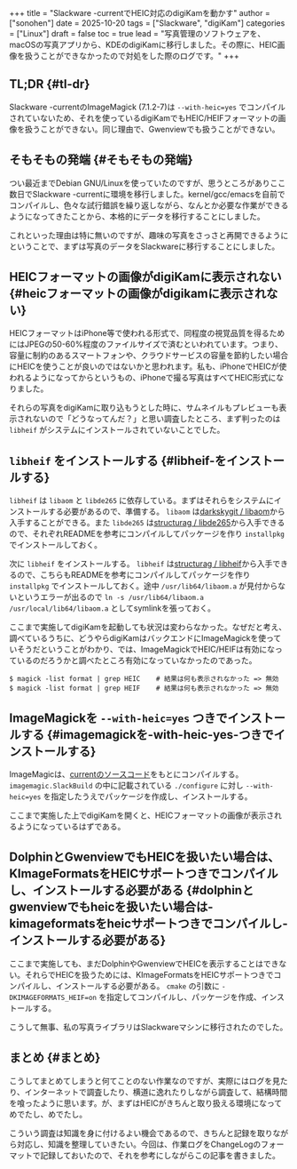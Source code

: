 +++
title = "Slackware -currentでHEIC対応のdigiKamを動かす"
author = ["sonohen"]
date = 2025-10-20
tags = ["Slackware", "digiKam"]
categories = ["Linux"]
draft = false
toc = true
lead = "写真管理のソフトウェアを、macOSの写真アプリから、KDEのdigiKamに移行しました。その際に、HEIC画像を扱うことができなかったので対処をした際のログです。"
+++

## TL;DR {#tl-dr}

Slackware -currentのImageMagick (7.1.2-7)は `--with-heic=yes` でコンパイルされていないため、それを使っているdigiKamでもHEIC/HEIFフォーマットの画像を扱うことができない。同じ理由で、Gwenviewでも扱うことができない。


## そもそもの発端 {#そもそもの発端}

つい最近までDebian GNU/Linuxを使っていたのですが、思うところがありここ数日でSlackware -currentに環境を移行しました。kernel/gcc/emacsを自前でコンパイルし、色々な試行錯誤を繰り返しながら、なんとか必要な作業ができるようになってきたことから、本格的にデータを移行することにしました。

これといった理由は特に無いのですが、趣味の写真をさっさと再開できるようにということで、まずは写真のデータをSlackwareに移行することにしました。


## HEICフォーマットの画像がdigiKamに表示されない {#heicフォーマットの画像がdigikamに表示されない}

HEICフォーマットはiPhone等で使われる形式で、同程度の視覚品質を得るためにはJPEGの50-60%程度のファイルサイズで済むといわれています。つまり、容量に制約のあるスマートフォンや、クラウドサービスの容量を節約したい場合にHEICを使うことが良いのではないかと思われます。私も、iPhoneでHEICが使われるようになってからというもの、iPhoneで撮る写真はすべてHEIC形式になりました。

それらの写真をdigiKamに取り込もうとした時に、サムネイルもプレビューも表示されないので「どうなってんだ？」と思い調査したところ、まず判ったのは `libheif` がシステムにインストールされていないことでした。


## `libheif` をインストールする {#libheif-をインストールする}

`libheif` は `libaom` と `libde265` に依存している。まずはそれらをシステムにインストールする必要があるので、準備する。 `libaom` は[darkskygit / libaom](https://github.com/darkskygit/libaom)から入手することができる。また `libde265` は[structurag / libde265](https://github.com/strukturag/libde265)から入手できるので、それぞれREADMEを参考にコンパイルしてパッケージを作り `installpkg` でインストールしておく。

次に `libheif` をインストールする。 `libheif` は[structurag / libheif](https://github.com/strukturag/libheif)から入手できるので、こちらもREADMEを参考にコンパイルしてパッケージを作り `installpkg` でインストールしておく。途中 `/usr/lib64/libaom.a` が見付からないというエラーが出るので `ln -s /usr/lib64/libaom.a /usr/local/lib64/libaom.a` としてsymlinkを張っておく。

ここまで実施してdigiKamを起動しても状況は変わらなかった。なぜだと考え、調べているうちに、どうやらdigiKamはバックエンドにImageMagickを使っていそうだということがわかり、では、ImageMagickでHEIC/HEIFは有効になっているのだろうかと調べたところ有効になっていなかったのであった。

```shell
$ magick -list format | grep HEIC    # 結果は何も表示されなかった => 無効
$ magick -list format | grep HEIF    # 結果は何も表示されなかった => 無効
```


## ImageMagickを `--with-heic=yes` つきでインストールする {#imagemagickを-with-heic-yes-つきでインストールする}

ImageMagicは、[currentのソースコード](https://mirrors.slackware.com/slackware/slackware-current/source/l/imagemagick/)をもとにコンパイルする。 `imagemagic.SlackBuild` の中に記載されている `./configure` に対し `--with-heic=yes` を指定したうえでパッケージを作成し、インストールする。

ここまで実施した上でdigiKamを開くと、HEICフォーマットの画像が表示されるようになっているはずである。


## DolphinとGwenviewでもHEICを扱いたい場合は、KImageFormatsをHEICサポートつきでコンパイルし、インストールする必要がある {#dolphinとgwenviewでもheicを扱いたい場合は-kimageformatsをheicサポートつきでコンパイルし-インストールする必要がある}

ここまで実施しても、まだDolphinやGwenviewでHEICを表示することはできない。それらでHEICを扱うためには、KImageFormatsをHEICサポートつきでコンパイルし、インストールする必要がある。 `cmake` の引数に `-DKIMAGEFORMATS_HEIF=on` を指定してコンパイルし、パッケージを作成、インストールする。

こうして無事、私の写真ライブラリはSlackwareマシンに移行されたのでした。


## まとめ {#まとめ}

こうしてまとめてしまうと何てことのない作業なのですが、実際にはログを見たり、インターネットで調査したり、横道に逸れたりしながら調査して、結構時間を喰ったように思います。が、まずはHEICがきちんと取り扱える環境になってめでたし、めでたし。

こういう調査は知識を身に付けるよい機会であるので、きちんと記録を取りながら対応し、知識を整理していきたい。今回は、作業ログをChangeLogのフォーマットで記録しておいたので、それを参考にしながらこの記事を書きました。
